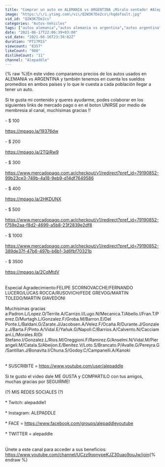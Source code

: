 ```yaml
---
title: "Comprar un auto en ALEMANIA vs ARGENTINA ¡Miralo sentado! #Alepaddle"
image: "https:\/\/i.ytimg.com\/vi\/Q2W3K7De2cs\/hqdefault.jpg"
vid_id: "Q2W3K7De2cs"
categories: "Autos-Vehicles"
tags: ["autos alemania","autos alemania vs argentina","autos argentina"]
date: "2021-06-17T22:06:39+03:00"
vid_date: "2021-06-16T23:30:02Z"
duration: "PT17M1S"
viewcount: "8357"
likeCount: "980"
dislikeCount: "11"
channel: "Alepaddle"
---
```

{% raw %}En este video comparamos precios de los autos usados en ALEMANIA vs ARGENTINA y también tenemos en cuenta los sueldos promedios en ambos países y lo que le cuesta a cada población llegar a tener un auto.<br /><br />Si te gusta mi contenido y queres ayudarme, podes colaborar en los siguientes links de mercado pago o en el boton UNIRSE por medio de membresia al canal, muchísimas gracias !!<br /><br />- $ 100<br /><br /><a rel="nofollow" target="blank" href="https://mpago.la/19376dw">https://mpago.la/19376dw</a><br /><br />- $ 200<br /><br /><a rel="nofollow" target="blank" href="https://mpago.la/2TQiRw9">https://mpago.la/2TQiRw9</a><br /><br />- $ 300<br /><br /><a rel="nofollow" target="blank" href="https://www.mercadopago.com.ar/checkout/v1/redirect?pref_id=79190852-99b23ce3-749b-4a18-9eb9-d14df7649586">https://www.mercadopago.com.ar/checkout/v1/redirect?pref_id=79190852-99b23ce3-749b-4a18-9eb9-d14df7649586</a><br /><br />- $ 400<br /><br /><a rel="nofollow" target="blank" href="https://mpago.la/2HKDUNX">https://mpago.la/2HKDUNX</a><br /><br />- $ 500<br /><br /><a rel="nofollow" target="blank" href="https://www.mercadopago.com.ar/checkout/v1/redirect?pref_id=79190852-f759e2aa-f8d2-4699-a5b8-23f2839e2df8">https://www.mercadopago.com.ar/checkout/v1/redirect?pref_id=79190852-f759e2aa-f8d2-4699-a5b8-23f2839e2df8</a><br /><br />- $ 1000<br /><br /><a rel="nofollow" target="blank" href="https://www.mercadopago.com.ar/checkout/v1/redirect?pref_id=79190852-389de37f-47b6-497b-b6b1-3d6fbf70321b">https://www.mercadopago.com.ar/checkout/v1/redirect?pref_id=79190852-389de37f-47b6-497b-b6b1-3d6fbf70321b</a><br /><br />- $ 3500<br /><br /><a rel="nofollow" target="blank" href="https://mpago.la/2CqMtdV">https://mpago.la/2CqMtdV</a><br /><br /><br />Especial Agradecimiento:FELIPE SCORNOVACCHE/FERNANDO LUCERO/LUCAS ROCCA/RUSOVICH/FEDE GREVOG/MARTIN TOLEDO/MARTIN GIAVEDONI<br /><br />Muchisimas gracias a:Padron.L/Lopez.O/Terrile.A/Carrizo.I/Lugo.N/Mecanica.T/Abello.I/Fran.T/Perez.D/Murtagh.L/Gonzalez.F/Groba.M/Barron.E/Del Ponte.L/Baldani.G/Zarate.J/Jacobsen.A/Velez.F/Ocaña.R/Durante.J/Gonzalez.J/Barta.F/Pinto.A/Vidal.E/Yañuk.G/Napoli.C/Barrios.A/Calvento.N/Cacciamani.L/Morales.R/Di Stefano.I/Gonzalez.L/Rios.M/Oreggioni.F/Ramirez.G/Anselmi.N/Vidal.M/Pierangeli.M/Catala.S/Abeijon.E/Benitez.V/Loto.S/Brancato.P/Avalle.G/Pereyra.G/Santillan.J/Bonavita.I/Chuna.S/Godoy.C/Campanelli.A/Kanoki<br /><br /><br />* SUSCRIBITE = <a rel="nofollow" target="blank" href="https://www.youtube.com/user/alepaddle">https://www.youtube.com/user/alepaddle</a><br /><br />Si te gusto el video dale ME GUSTA y COMPARTILO con tus amigos, muchas gracias por SEGUIRME!<br /><br />(?) MIS REDES SOCIALES (?)<br /><br />* Twitch: alepaddle1<br /><br />* Instagram: ALEPADDLE<br /><br />* FACE = <a rel="nofollow" target="blank" href="https://www.facebook.com/groups/alepaddleyoutube">https://www.facebook.com/groups/alepaddleyoutube</a><br /><br />* TWITTER = alepaddle<br /><br /><br />Únete a este canal para acceder a sus beneficios:<br /><a rel="nofollow" target="blank" href="https://www.youtube.com/channel/UCzz9opnypeKJZ30uao9ouJw/join">https://www.youtube.com/channel/UCzz9opnypeKJZ30uao9ouJw/join</a>{% endraw %}

